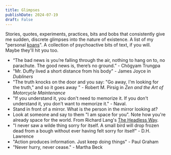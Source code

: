 ```yaml
---
title: Glimpses
publishDate: 2024-07-19
draft: False
---
```


Stories, quotes, experiments, practices, bits and bobs that consistently give me sudden, discrete glimpses into the nature of existence. 
A list of my "personal [koans](https://en.wikipedia.org/wiki/Koan)".
A collection of psychoactive bits of text, if you will. 
Maybe they'll hit you too. 

- “The bad news is you’re falling through the air, nothing to hang on to, no parachute. The good news is, there’s no ground.” - Chögyam Trungpa
- "Mr. Duffy lived a short distance from his body" - James Joyce in *Dubliners*
- "The truth knocks on the door and you say: "Go away, I'm looking for the truth," and so it goes away " - Robert M. Pirsig in *Zen and the Art of Motorcycle Maintenance*
- "If you understand it, you don't need to memorize it. If you don't understand it, you don't want to memorize it." - Naval.
- Stand in front of a mirror. What is the person in the mirror looking at?
- Look at someone and say to them "I am space for you". Note how you're already space for the world. From Richard Lang's [The Headless Way](https://www.youtube.com/watch?v=DyYAlAYpS4g).
- "I never saw a wilde thing sorry for itself. A small bird will drop frozen dead from a bough without ever having felt sorry for itself" - D.H. Lawrence
- "Action produces information. Just keep doing things" - Paul Graham
- "Never hurry, never cease." - Martha Beck
